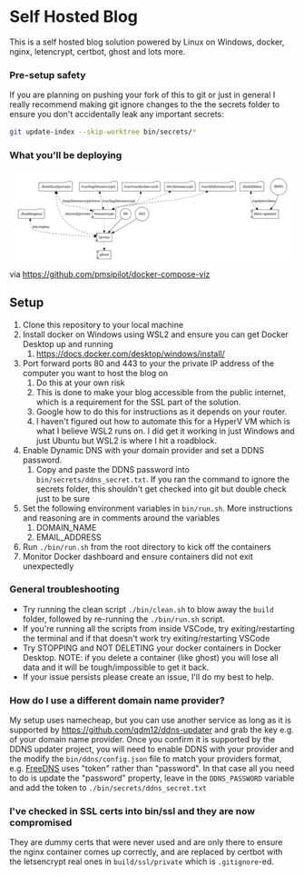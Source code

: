 # Self Hosted Blog
This is a self hosted blog solution powered by Linux on Windows, docker, nginx, letencrypt, certbot, ghost and lots more.

### Pre-setup safety
If you are planning on pushing your fork of this to git or just in general I really recommend making git ignore changes to the the secrets folder to ensure you don't accidentally leak any important secrets:
```bash
git update-index --skip-worktree bin/secrets/*
```

### What you'll be deploying
![](https://github.com/nkorai/SelfHostedBlog/blob/main/docker-compose-volumes.png)
via https://github.com/pmsipilot/docker-compose-viz

## Setup
1. Clone this repository to your local machine
1. Install docker on Windows using WSL2 and ensure you can get Docker Desktop up and running
    1. https://docs.docker.com/desktop/windows/install/
1. Port forward ports 80 and 443 to your the private IP address of the computer you want to host the blog on
    1. Do this at your own risk
    1. This is done to make your blog accessible from the public internet, which is a requirement for the SSL part of the solution.
    1. Google how to do this for instructions as it depends on your router.
      1. I haven't figured out how to automate this for a HyperV VM which is what I believe WSL2 runs on. I did get it working in just Windows and just Ubuntu but WSL2 is where I hit a roadblock.
1. Enable Dynamic DNS with your domain provider and set a DDNS password.
    1. Copy and paste the DDNS password into `bin/secrets/ddns_secret.txt`. If you ran the command to ignore the secrets folder, this shouldn't get checked into git but double check just to be sure
1. Set the following environment variables in `bin/run.sh`. More instructions and reasoning are in comments around the variables
    1. DOMAIN_NAME
    1. EMAIL_ADDRESS
1. Run `./bin/run.sh` from the root directory to kick off the containers
1. Monitor Docker dashboard and ensure containers did not exit unexpectedly

### General troubleshooting
- Try running the clean script `./bin/clean.sh` to blow away the `build` folder, followed by re-running the `./bin/run.sh` script.
- If you're running all the scripts from inside VSCode, try exiting/restarting the terminal and if that doesn't work try exiting/restarting VSCode
- Try STOPPING and NOT DELETING your docker containers in Docker Desktop. NOTE: if you delete a container (like ghost) you will lose all data and it will be tough/impossible to get it back.
- If your issue persists please create an issue, I'll do my best to help.

### How do I use a different domain name provider?
My setup uses namecheap, but you can use another service as long as it is supported by https://github.com/qdm12/ddns-updater and grab the key e.g.  of your domain name provider.
Once you confirm it is supported by the DDNS updater project, you will need to enable DDNS with your provider and the modify the `bin/ddns/config.json` file to match your providers format, e.g. [FreeDNS](https://github.com/qdm12/ddns-updater/blob/master/docs/freedns.md) uses "token" rather than "password". In that case all you need to do is update the "password" property, leave in the `DDNS_PASSWORD` variable and add the token to `./bin/secrets/ddns_secret.txt`

### I've checked in SSL certs into bin/ssl and they are now compromised
They are dummy certs that were never used and are only there to ensure the nginx container comes up correctly, and are replaced by certbot with the letsencrypt real ones in `build/ssl/private` which is `.gitignore`-ed.
